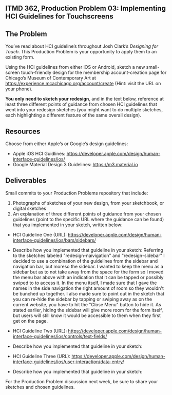 ## ITMD 362, Production Problem 03: Implementing HCI Guidelines for Touchscreens

## The Problem

You’ve read about HCI guideline’s throughout Josh Clark’s *Designing for Touch*. This Production
Problem is your opportunity to apply them to an existing form.

Using the HCI guidelines from either iOS or Android, sketch a new small-screen touch-friendly design
for the membership account-creation page for Chicago’s Museum of Contemporary Art at https://experience.mcachicago.org/account/create (Hint: visit the URL on your phone).

**You only need to sketch your redesign**, and in the text below, reference at least three different
points of guidance from chosen HCI guidelines that went into your redesign sketches (you might
want to do multiple sketches, each highlighting a different feature of the same overall design).

## Resources

Choose from either Apple’s or Google’s design guidelines:

* Apple iOS HCI Guidlines:
  https://developer.apple.com/design/human-interface-guidelines/ios/
* Google Material Design 3 Guidelines:
  https://m3.material.io

## Deliverables

Small commits to your Production Problems repository that include:

1. Photographs of sketches of your new design, from your sketchbook, or digital sketches
2. An explanation of three different points of guidance from your chosen guidelines (point to the
   specific URL where the guidance can be found) that you implemented in your sketch, written below:

* HCI Guideline One (URL): https://developer.apple.com/design/human-interface-guidelines/ios/bars/sidebars/
* Describe how you implemented that guideline in your sketch: Referring to the sketches labeled "redesign-naivigation" and "redesign-sidebar" I decided to use a combination of the guidelines from the sidebar and navigation bar, but moreso the sidebar. I wanted to keep the menu as a sidebar but as to not take away from the space for the form so I moved the menu bar above with an indication that it can be tapped or possibly swiped to to access it. In the menu itself, I made sure that I gave the names in the side navigation the right amount of room so they wouldn't be bunched up together. I also made sure to point out in the sketch that you can re-hide the sidebar by tapping or swiping away as on the current website, you have to hit the "Close Menu" button to hide it. As stated earlier, hiding the sidebar will give more room for the form itself, but users will still know it would be accessible to them when they first get on the page.

* HCI Guideline Two (URL): https://developer.apple.com/design/human-interface-guidelines/ios/controls/text-fields/
* Describe how you implemented that guideline in your sketch:

* HCI Guideline Three (URL): https://developer.apple.com/design/human-interface-guidelines/ios/user-interaction/data-entry/
* Describe how you implemented that guideline in your sketch:

For the Production Problem discussion next week, be sure to share your sketches and chosen
guidelines.
